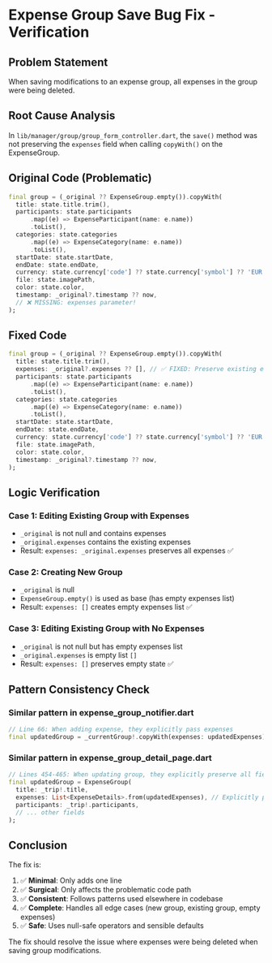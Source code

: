 # Expense Group Save Bug Fix - Verification

## Problem Statement
When saving modifications to an expense group, all expenses in the group were being deleted.

## Root Cause Analysis
In `lib/manager/group/group_form_controller.dart`, the `save()` method was not preserving the `expenses` field when calling `copyWith()` on the ExpenseGroup.

## Original Code (Problematic)
```dart
final group = (_original ?? ExpenseGroup.empty()).copyWith(
  title: state.title.trim(),
  participants: state.participants
      .map((e) => ExpenseParticipant(name: e.name))
      .toList(),
  categories: state.categories
      .map((e) => ExpenseCategory(name: e.name))
      .toList(),
  startDate: state.startDate,
  endDate: state.endDate,
  currency: state.currency['code'] ?? state.currency['symbol'] ?? 'EUR',
  file: state.imagePath,
  color: state.color,
  timestamp: _original?.timestamp ?? now,
  // ❌ MISSING: expenses parameter!
);
```

## Fixed Code
```dart
final group = (_original ?? ExpenseGroup.empty()).copyWith(
  title: state.title.trim(),
  expenses: _original?.expenses ?? [], // ✅ FIXED: Preserve existing expenses
  participants: state.participants
      .map((e) => ExpenseParticipant(name: e.name))
      .toList(),
  categories: state.categories
      .map((e) => ExpenseCategory(name: e.name))
      .toList(),
  startDate: state.startDate,
  endDate: state.endDate,
  currency: state.currency['code'] ?? state.currency['symbol'] ?? 'EUR',
  file: state.imagePath,
  color: state.color,
  timestamp: _original?.timestamp ?? now,
);
```

## Logic Verification

### Case 1: Editing Existing Group with Expenses
- `_original` is not null and contains expenses
- `_original.expenses` contains the existing expenses
- Result: `expenses: _original.expenses` preserves all expenses ✅

### Case 2: Creating New Group
- `_original` is null
- `ExpenseGroup.empty()` is used as base (has empty expenses list)
- Result: `expenses: []` creates empty expenses list ✅

### Case 3: Editing Existing Group with No Expenses
- `_original` is not null but has empty expenses list
- `_original.expenses` is empty list `[]`
- Result: `expenses: []` preserves empty state ✅

## Pattern Consistency Check

### Similar pattern in expense_group_notifier.dart
```dart
// Line 66: When adding expense, they explicitly pass expenses
final updatedGroup = _currentGroup!.copyWith(expenses: updatedExpenses);
```

### Similar pattern in expense_group_detail_page.dart
```dart
// Lines 454-465: When updating group, they explicitly preserve all fields
final updatedGroup = ExpenseGroup(
  title: _trip!.title,
  expenses: List<ExpenseDetails>.from(updatedExpenses), // Explicitly preserved
  participants: _trip!.participants,
  // ... other fields
);
```

## Conclusion
The fix is:
1. ✅ **Minimal**: Only adds one line
2. ✅ **Surgical**: Only affects the problematic code path
3. ✅ **Consistent**: Follows patterns used elsewhere in codebase
4. ✅ **Complete**: Handles all edge cases (new group, existing group, empty expenses)
5. ✅ **Safe**: Uses null-safe operators and sensible defaults

The fix should resolve the issue where expenses were being deleted when saving group modifications.